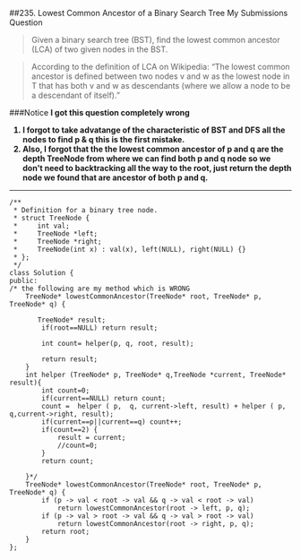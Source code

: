##235. Lowest Common Ancestor of a Binary Search Tree My Submissions Question
 > Given a binary search tree (BST), find the lowest common ancestor (LCA) of two given nodes in the BST.

> According to the definition of LCA on Wikipedia: “The lowest common ancestor is defined between two nodes v and w as the lowest node in T that has both v and w as descendants (where we allow a node to be a descendant of itself).”  

###Notice
  <b> I got this question completely wrong  
  1. I forgot to take advatange of the characteristic of BST
  and DFS all the nodes to find p & q this is the first mistake.  
  2.  Also, I forgot that the the lowest common ancestor of p and q are the depth TreeNode from where we can find both p and q node
  so we don't need to backtracking all the way to the root, just return the depth node we found that are ancestor of both p and q. 
  </b>
    
---

   
    
    /**
     * Definition for a binary tree node.
     * struct TreeNode {
     *     int val;
     *     TreeNode *left;
     *     TreeNode *right;
     *     TreeNode(int x) : val(x), left(NULL), right(NULL) {}
     * };
     */
    class Solution {
    public:
    /* the following are my method which is WRONG 
        TreeNode* lowestCommonAncestor(TreeNode* root, TreeNode* p, TreeNode* q) {
           
           TreeNode* result;
    		if(root==NULL) return result;
    
            int count= helper(p, q, root, result);
    
            return result;
        }
        int helper (TreeNode* p, TreeNode* q,TreeNode *current, TreeNode* result){
    		int count=0;
            if(current==NULL) return count;
            count =  helper ( p,  q, current->left, result) + helper ( p,  q,current->right, result);
            if(current==p||current==q) count++;
            if(count==2) {
                result = current; 
                //count=0;
            }
            return count;
            
        }*/
        TreeNode* lowestCommonAncestor(TreeNode* root, TreeNode* p, TreeNode* q) {
            if (p -> val < root -> val && q -> val < root -> val)
                return lowestCommonAncestor(root -> left, p, q);
            if (p -> val > root -> val && q -> val > root -> val)
                return lowestCommonAncestor(root -> right, p, q);
            return root;
        }
    };
